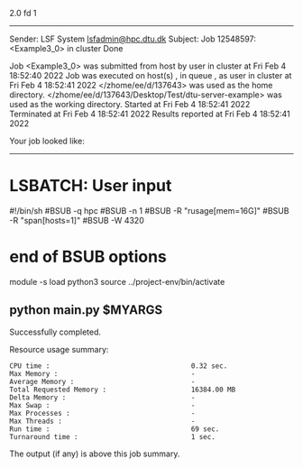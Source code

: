2.0 fd 1

------------------------------------------------------------
Sender: LSF System <lsfadmin@hpc.dtu.dk>
Subject: Job 12548597: <Example3_0> in cluster <dcc> Done

Job <Example3_0> was submitted from host <n-62-27-17> by user <s183905> in cluster <dcc> at Fri Feb  4 18:52:40 2022
Job was executed on host(s) <n-62-31-21>, in queue <hpc>, as user <s183905> in cluster <dcc> at Fri Feb  4 18:52:41 2022
</zhome/ee/d/137643> was used as the home directory.
</zhome/ee/d/137643/Desktop/Test/dtu-server-example> was used as the working directory.
Started at Fri Feb  4 18:52:41 2022
Terminated at Fri Feb  4 18:52:41 2022
Results reported at Fri Feb  4 18:52:41 2022

Your job looked like:

------------------------------------------------------------
# LSBATCH: User input
#!/bin/sh
#BSUB -q hpc
#BSUB -n 1
#BSUB -R "rusage[mem=16G]"
#BSUB -R "span[hosts=1]"
#BSUB -W 4320
# end of BSUB options
module -s load python3
source ../project-env/bin/activate

python main.py $MYARGS
------------------------------------------------------------

Successfully completed.

Resource usage summary:

    CPU time :                                   0.32 sec.
    Max Memory :                                 -
    Average Memory :                             -
    Total Requested Memory :                     16384.00 MB
    Delta Memory :                               -
    Max Swap :                                   -
    Max Processes :                              -
    Max Threads :                                -
    Run time :                                   69 sec.
    Turnaround time :                            1 sec.

The output (if any) is above this job summary.

